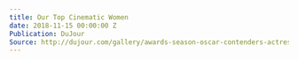 ```yaml
---
title: Our Top Cinematic Women
date: 2018-11-15 00:00:00 Z
Publication: DuJour
Source: http://dujour.com/gallery/awards-season-oscar-contenders-actresses/#slide-1
---
```



